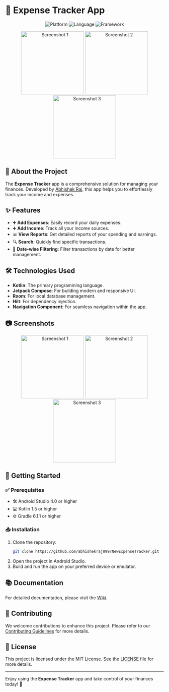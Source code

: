 

# 💸 Expense Tracker App

<p align="center">
  <img src="https://img.shields.io/badge/Platform-Android-brightgreen" alt="Platform">
  <img src="https://img.shields.io/badge/Language-Kotlin-blue" alt="Language">
  <img src="https://img.shields.io/badge/Framework-Jetpack%20Compose-orange" alt="Framework">
</p>

<p align="center">
  <img src="https://github.com/abhishekraj099/NewExpenseTracker/assets/126005731/a05ccc7f-56de-4936-b5d4-563f6b933858" alt="Screenshot 1" width="200"/>
  <img src="https://github.com/abhishekraj099/NewExpenseTracker/assets/126005731/49c42927-26db-41fb-ad05-f283866e081d" alt="Screenshot 2" width="200"/>
  <img src="https://github.com/abhishekraj099/NewExpenseTracker/assets/126005731/cb2f0747-98d1-438a-844c-31b2d700998c" alt="Screenshot 3" width="200"/>
</p>

## 🌟 About the Project

The **Expense Tracker** app is a comprehensive solution for managing your finances. Developed by [Abhishek Raj](https://github.com/abhishekraj099), this app helps you to effortlessly track your income and expenses.

## ✨ Features

- ➕ **Add Expenses**: Easily record your daily expenses.
- ➕ **Add Income**: Track all your income sources.
- 📊 **View Reports**: Get detailed reports of your spending and earnings.
- 🔍 **Search**: Quickly find specific transactions.
- 📅 **Date-wise Filtering**: Filter transactions by date for better management.

## 🛠️ Technologies Used

- **Kotlin**: The primary programming language.
- **Jetpack Compose**: For building modern and responsive UI.
- **Room**: For local database management.
- **Hilt**: For dependency injection.
- **Navigation Component**: For seamless navigation within the app.

## 📷 Screenshots

<p align="center">
  <img src="https://github.com/abhishekraj099/NewExpenseTracker/assets/126005731/a05ccc7f-56de-4936-b5d4-563f6b933858" alt="Screenshot 1" width="200"/>
  <img src="https://github.com/abhishekraj099/NewExpenseTracker/assets/126005731/49c42927-26db-41fb-ad05-f283866e081d" alt="Screenshot 2" width="200"/>
  <img src="https://github.com/abhishekraj099/NewExpenseTracker/assets/126005731/cb2f0747-98d1-438a-844c-31b2d700998c" alt="Screenshot 3" width="200"/>
</p>

## 🚀 Getting Started

### ✅ Prerequisites

- 🛠 Android Studio 4.0 or higher
- 💻 Kotlin 1.5 or higher
- ⚙ Gradle 6.1.1 or higher

### 📥 Installation

1. Clone the repository:
   ```sh
   git clone https://github.com/abhishekraj099/NewExpenseTracker.git
   ```
2. Open the project in Android Studio.
3. Build and run the app on your preferred device or emulator.

## 📚 Documentation

For detailed documentation, please visit the [Wiki](https://github.com/abhishekraj099/NewExpenseTracker/wiki).

## 👥 Contributing

We welcome contributions to enhance this project. Please refer to our [Contributing Guidelines](https://github.com/abhishekraj099/NewExpenseTracker/blob/main/CONTRIBUTING.md) for more details.

## 📝 License

This project is licensed under the MIT License. See the [LICENSE](https://github.com/abhishekraj099/NewExpenseTracker/blob/main/LICENSE) file for more details.

---

Enjoy using the **Expense Tracker** app and take control of your finances today! 💪
   
